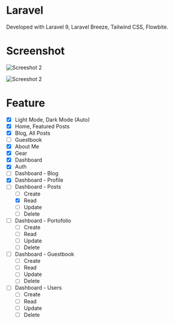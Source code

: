 # Laravel
Developed with Laravel 9, Laravel Breeze, Tailwind CSS, Flowbite.

# Screenshot
![Screeshot 2](screenshot/xl.gif)

![Screeshot 2](screenshot/sm.gif)

# Feature
- [x] Light Mode, Dark Mode (Auto)
- [x] Home, Featured Posts
- [x] Blog, All Posts
- [ ] Guestbook
- [x] About Me
- [x] Gear
- [x] Dashboard
- [x] Auth
- [ ] Dashboard - Blog
- [x] Dashboard - Profile
- [ ] Dashboard - Posts
  - [ ] Create
  - [x] Read
  - [ ] Update
  - [ ] Delete
- [ ] Dashboard - Portofolio
  - [ ] Create
  - [ ] Read
  - [ ] Update
  - [ ] Delete
- [ ] Dashboard - Guestbook
  - [ ] Create
  - [ ] Read
  - [ ] Update
  - [ ] Delete
- [ ] Dashboard - Users
  - [ ] Create
  - [ ] Read
  - [ ] Update
  - [ ] Delete
